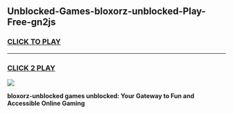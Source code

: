 
## Unblocked-Games-bloxorz-unblocked-Play-Free-gn2js
<h3>
<a href="https://premium76.site?title=bloxorz-unblocked&ref=21A">CLICK TO PLAY</a></h3>
<hr>

<h3>
<a href="https://premium76.site?title=bloxorz-unblocked&ref=21A">CLICK 2 PLAY</a>
  
</h3>

<a href="https://premium76.site?title=bloxorz-unblocked&ref=21A"><img src="https://clearcache.store/games.png"></a>


**bloxorz-unblocked games unblocked: Your Gateway to Fun and Accessible Online Gaming**
